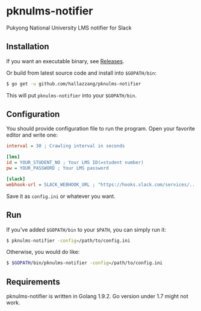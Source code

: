 # pknulms-notifier

Pukyong National University LMS notifier for Slack

## Installation

If you want an executable binary, see [Releases](https://github.com/hallazzang/pknulms-notifier/releases).

Or build from latest source code and install into `$GOPATH/bin`:
```bash
$ go get -u github.com/hallazzang/pknulms-notifier
```

This will put `pknulms-notifier` into your `$GOPATH/bin`.

## Configuration

You should provide configuration file to run the program.
Open your favorite editor and write one:

```ini
interval = 30 ; Crawling interval in seconds

[lms]
id = YOUR_STUDENT_NO ; Your LMS ID(=student number)
pw = YOUR_PASSWORD ; Your LMS password

[slack]
webhook-url = SLACK_WEBHOOK_URL ; "https://hooks.slack.com/services/.../.../..."
```

Save it as `config.ini` or whatever you want.

## Run

If you've added `$GOPATH/bin` to your `$PATH`, you can simply run it:
```bash
$ pknulms-notifier -config=/path/to/config.ini
```

Otherwise, you would do like:
```bash
$ $GOPATH/bin/pknulms-notifier -config=/path/to/config.ini
```

## Requirements

pknulms-notifier is written in Golang 1.9.2. Go version under 1.7 might not work.
